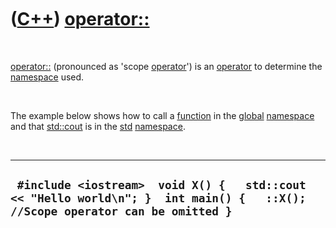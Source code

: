 



 

 

 

 

 

([C++](Cpp.htm)) [operator::](CppOperatorScope.htm)
===================================================

 

[operator::](CppOperatorScope.htm) (pronounced as 'scope
[operator](CppOperator.htm)') is an [operator](CppOperator.htm) to
determine the [namespace](CppNamespace.htm) used.

 

The example below shows how to call a [function](CppFunction.htm) in the
[global](CppGlobal.htm) [namespace](CppNamespace.htm) and that
[std::cout](CppCout.htm) is in the [std](CppStd.htm)
[namespace](CppNamespace.htm).

 

  -------------------------------------------------------------------------------------------------------------------------------
  ` #include <iostream>  void X() {   std::cout << "Hello world\n"; }  int main() {   ::X(); //Scope operator can be omitted }`
  -------------------------------------------------------------------------------------------------------------------------------

 

 

 

 

 





 



